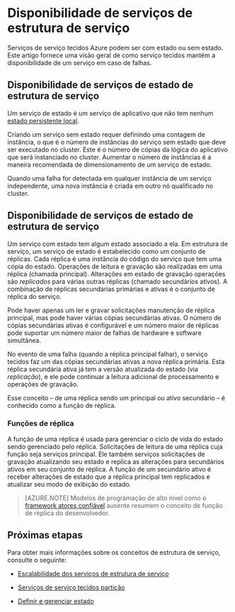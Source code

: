 <properties
   pageTitle="Disponibilidade de serviços de serviço tecidos | Microsoft Azure"
   description="Descreve a detecção de falhas, failover e recuperação para serviços"
   services="service-fabric"
   documentationCenter=".net"
   authors="appi101"
   manager="timlt"
   editor=""/>

<tags
   ms.service="service-fabric"
   ms.devlang="dotnet"
   ms.topic="article"
   ms.tgt_pltfrm="NA"
   ms.workload="NA"
   ms.date="08/10/2016"
   ms.author="aprameyr"/>

# <a name="availability-of-service-fabric-services"></a>Disponibilidade de serviços de estrutura de serviço
Serviços de serviço tecidos Azure podem ser com estado ou sem estado. Este artigo fornece uma visão geral de como serviço tecidos mantém a disponibilidade de um serviço em caso de falhas.

## <a name="availability-of-service-fabric-stateless-services"></a>Disponibilidade de serviços de estado de estrutura de serviço
Um serviço de estado é um serviço de aplicativo que não tem nenhum [estado persistente local](service-fabric-concepts-state.md).

Criando um serviço sem estado requer definindo uma contagem de instância, o que é o número de instâncias do serviço sem estado que deve ser executado no cluster. Este é o número de cópias da lógica do aplicativo que será instanciado no cluster. Aumentar o número de instâncias é a maneira recomendada de dimensionamento de um serviço de estado.

Quando uma falha for detectada em qualquer instância de um serviço independente, uma nova instância é criada em outro nó qualificado no cluster.

## <a name="availability-of-service-fabric-stateful-services"></a>Disponibilidade de serviços de estado de estrutura de serviço
Um serviço com estado tem algum estado associado a ela. Em estrutura de serviço, um serviço de estado é estabelecido como um conjunto de réplicas. Cada réplica é uma instância do código do serviço que tem uma cópia do estado. Operações de leitura e gravação são realizadas em uma réplica (chamada principal). Alterações em estado de gravação operações são *replicados* para várias outras réplicas (chamado secundários ativos). A combinação de réplicas secundárias primárias e ativas é o conjunto de réplica do serviço.

Pode haver apenas um ler e gravar solicitações manutenção de réplica principal, mas pode haver várias cópias secundárias ativas. O número de cópias secundárias ativas é configurável e um número maior de réplicas pode suportar um número maior de falhas de hardware e software simultânea.

No evento de uma falha (quando a réplica principal falhar), o serviço tecidos faz um das cópias secundárias ativas a nova réplica primária. Esta réplica secundária ativa já tem a versão atualizada do estado (via *replicação*), e ele pode continuar a leitura adicional de processamento e operações de gravação.

Esse conceito – de uma réplica sendo um principal ou ativo secundário – é conhecido como a função de réplica.

### <a name="replica-roles"></a>Funções de réplica
A função de uma réplica é usada para gerenciar o ciclo de vida do estado sendo gerenciado pelo réplica. Solicitações de leitura de uma réplica cuja função seja serviços principal. Ele também serviços solicitações de gravação atualizando seu estado e replica as alterações para secundários ativos em seu conjunto de réplica. A função de um secundário ativo é receber alterações de estado que a réplica principal tem replicados e atualizar seu modo de exibição do estado.

>[AZURE.NOTE] Modelos de programação de alto nível como o [framework atores confiável](service-fabric-reliable-actors-introduction.md) ausente resumem o conceito de função de réplica do desenvolvedor.

## <a name="next-steps"></a>Próximas etapas

Para obter mais informações sobre os conceitos de estrutura de serviço, consulte o seguinte:

- [Escalabilidade dos serviços de estrutura de serviço](service-fabric-concepts-scalability.md)

- [Serviços de serviço tecidos partição](service-fabric-concepts-partitioning.md)

- [Definir e gerenciar estado](service-fabric-concepts-state.md)

